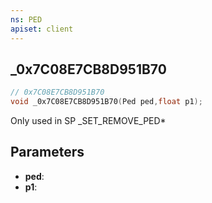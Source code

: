 ```yaml
---
ns: PED
apiset: client
---
```

## _0x7C08E7CB8D951B70

```c
// 0x7C08E7CB8D951B70
void _0x7C08E7CB8D951B70(Ped ped,float p1);
```

Only used in SP
_SET_REMOVE_PED*

## Parameters
* **ped**:
* **p1**:



